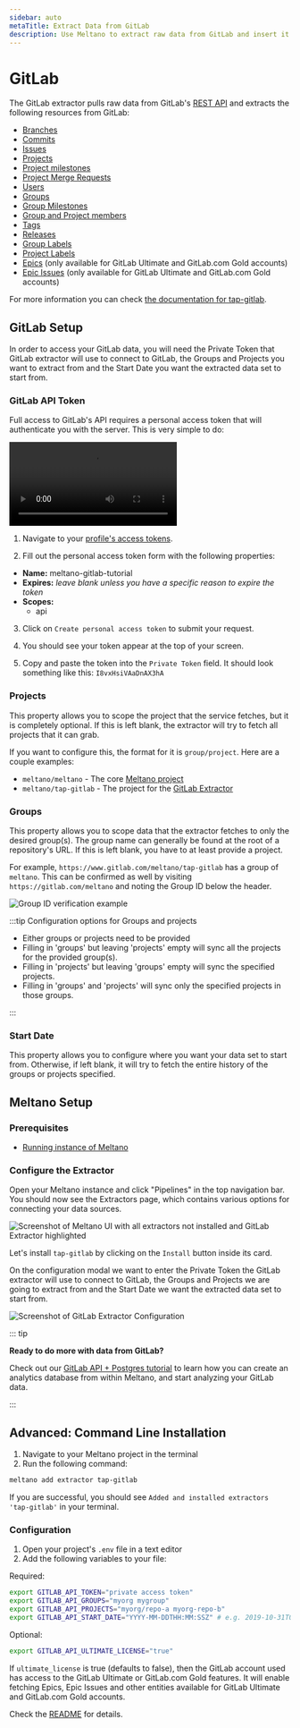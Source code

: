 ```yaml
---
sidebar: auto
metaTitle: Extract Data from GitLab
description: Use Meltano to extract raw data from GitLab and insert it into Postgres, Snowflake, and more.
---
```


# GitLab

The GitLab extractor pulls raw data from GitLab's [REST API](https://docs.gitlab.com/ee/api/README.html) and extracts the following resources from GitLab:

- [Branches](https://docs.gitlab.com/ee/api/branches.html)
- [Commits](https://docs.gitlab.com/ee/api/commits.html)
- [Issues](https://docs.gitlab.com/ee/api/issues.html)
- [Projects](https://docs.gitlab.com/ee/api/projects.html)
- [Project milestones](https://docs.gitlab.com/ee/api/milestones.html)
- [Project Merge Requests](https://docs.gitlab.com/ee/api/merge_requests.html)
- [Users](https://docs.gitlab.com/ee/api/users.html)
- [Groups](https://docs.gitlab.com/ee/api/group_milestones.html)
- [Group Milestones](https://docs.gitlab.com/ee/api/users.html)
- [Group and Project members](https://docs.gitlab.com/ee/api/members.html)
- [Tags](https://docs.gitlab.com/ee/api/tags.html)
- [Releases](https://docs.gitlab.com/ee/api/releases/index.html)
- [Group Labels](https://docs.gitlab.com/ee/api/group_labels.html)
- [Project Labels](https://docs.gitlab.com/ee/api/labels.html)
- [Epics](https://docs.gitlab.com/ee/api/epics.html) (only available for GitLab Ultimate and GitLab.com Gold accounts)
- [Epic Issues](https://docs.gitlab.com/ee/api/epic_issues.html) (only available for GitLab Ultimate and GitLab.com Gold accounts)

For more information you can check [the documentation for tap-gitlab](https://gitlab.com/meltano/tap-gitlab).

## GitLab Setup

In order to access your GitLab data, you will need the Private Token that GitLab extractor will use to connect to GitLab, the Groups and Projects you want to extract from and the Start Date you want the extracted data set to start from.

### GitLab API Token

Full access to GitLab's API requires a personal access token that will authenticate you with the server. This is very simple to do:

<video controls style="max-width: 100%">
  <source src="/screenshots/personal-access-token.mov">
</video>

1. Navigate to your [profile's access tokens](https://gitlab.com/profile/personal_access_tokens).

2. Fill out the personal access token form with the following properties:

- **Name:** meltano-gitlab-tutorial
- **Expires:** _leave blank unless you have a specific reason to expire the token_
- **Scopes:**
  - api

3. Click on `Create personal access token` to submit your request.

4. You should see your token appear at the top of your screen.

5. Copy and paste the token into the `Private Token` field. It should look something like this: `I8vxHsiVAaDnAX3hA`

### Projects

This property allows you to scope the project that the service fetches, but it is completely optional. If this is left blank, the extractor will try to fetch all projects that it can grab.

If you want to configure this, the format for it is `group/project`. Here are a couple examples:

- `meltano/meltano` - The core [Meltano project](https://gitlab.com/meltano/)
- `meltano/tap-gitlab` - The project for the [GitLab Extractor](https://gitlab.com/meltano/tap-gitlab)

### Groups

This property allows you to scope data that the extractor fetches to only the desired group(s). The group name can generally be found at the root of a repository's URL. If this is left blank, you have to at least provide a project.

For example, `https://www.gitlab.com/meltano/tap-gitlab` has a group of `meltano`. This can be confirmed as well by visiting `https://gitlab.com/meltano` and noting the Group ID below the header.

![Group ID verification example](/screenshots/group-header-example.png)

:::tip Configuration options for Groups and projects

- Either groups or projects need to be provided
- Filling in 'groups' but leaving 'projects' empty will sync all the projects for the provided group(s).
- Filling in 'projects' but leaving 'groups' empty will sync the specified projects.
- Filling in 'groups' and 'projects' will sync only the specified projects in those groups.

:::

### Start Date

This property allows you to configure where you want your data set to start from. Otherwise, if left blank, it will try to fetch the entire history of the groups or projects specified.

## Meltano Setup

### Prerequisites

* [Running instance of Meltano](/docs/getting-started.html)

### Configure the Extractor

Open your Meltano instance and click "Pipelines" in the top navigation bar. You should now see the Extractors page, which contains various options for connecting your data sources.

![Screenshot of Meltano UI with all extractors not installed and GitLab Extractor highlighted](/images/gitlab-tutorial/01-gitlab-extractor-selection.png)

Let's install `tap-gitlab` by clicking on the `Install` button inside its card. 

On the configuration modal we want to enter the Private Token the GitLab extractor will use to connect to GitLab, the Groups and Projects we are going to extract from and the Start Date we want the extracted data set to start from.

![Screenshot of GitLab Extractor Configuration](/images/gitlab-tutorial/02-gitlab-configuration.png)

::: tip

**Ready to do more with data from GitLab?** 

Check out our [GitLab API + Postgres tutorial](/tutorials/gitlab-and-postgres.html) to learn how you can create an analytics database from within Meltano, and start analyzing your GitLab data.

:::

## Advanced: Command Line Installation

1. Navigate to your Meltano project in the terminal
1. Run the following command:

```bash
meltano add extractor tap-gitlab
```

If you are successful, you should see `Added and installed extractors 'tap-gitlab'` in your terminal.

### Configuration

1. Open your project's `.env` file in a text editor
1. Add the following variables to your file:

Required:

```bash
export GITLAB_API_TOKEN="private access token"
export GITLAB_API_GROUPS="myorg mygroup"
export GITLAB_API_PROJECTS="myorg/repo-a myorg-repo-b"
export GITLAB_API_START_DATE="YYYY-MM-DDTHH:MM:SSZ" # e.g. 2019-10-31T00:00:00Z
```

Optional:

```bash
export GITLAB_API_ULTIMATE_LICENSE="true"
```

If `ultimate_license` is true (defaults to false), then the GitLab account used has access to the GitLab Ultimate or GitLab.com Gold features. It will enable fetching Epics, Epic Issues and other entities available for GitLab Ultimate and GitLab.com Gold accounts.

Check the [README](https://gitlab.com/meltano/tap-gitlab) for details.
